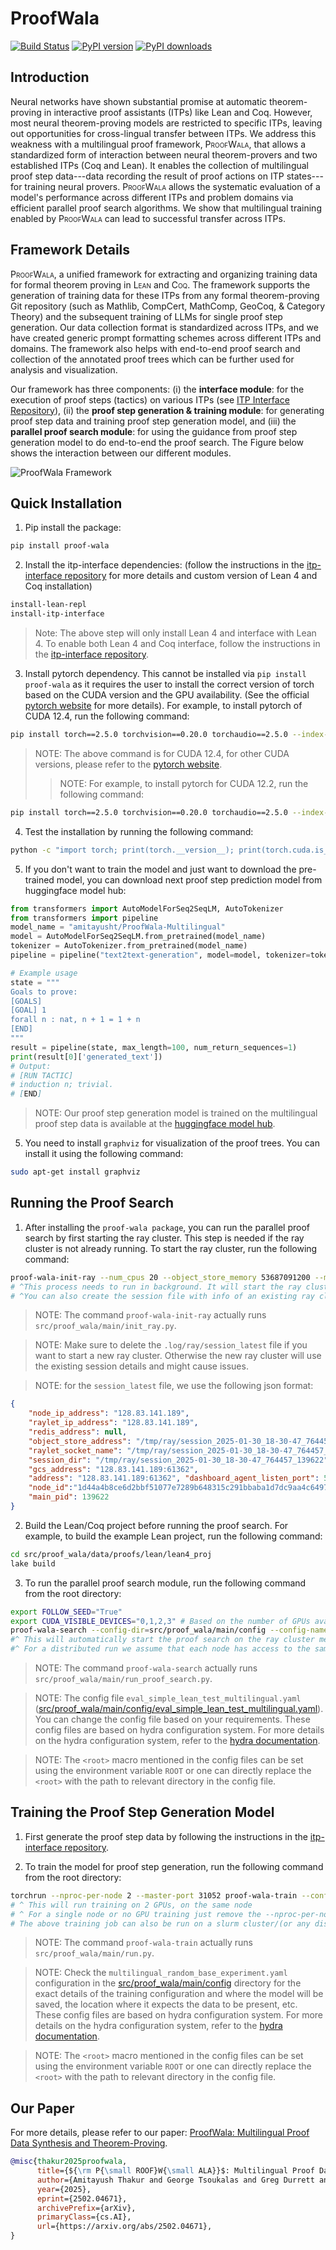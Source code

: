 # ProofWala

[![Build Status](https://github.com/trishullab/proof-wala/actions/workflows/ci.yaml/badge.svg)](https://github.com/trishullab/proof-wala/actions/workflows/ci.yaml)
[![PyPI version](https://img.shields.io/pypi/v/proof-wala.svg)](https://pypi.org/project/proof-wala/)
[![PyPI downloads](https://img.shields.io/pypi/dm/proof-wala.svg)](https://pypi.org/project/proof-wala/)

## Introduction
Neural networks have shown substantial promise at automatic theorem-proving in interactive proof assistants (ITPs) like Lean and Coq. However, most neural theorem-proving models are restricted to specific ITPs, leaving out opportunities for cross-lingual transfer between ITPs. We address this weakness with a multilingual proof framework, <span style="font-variant:small-caps;">ProofWala</span>, that allows a standardized form of interaction between neural theorem-provers and two established ITPs (Coq and Lean). It enables the collection of multilingual proof step data---data recording the result of proof actions on ITP states---for training neural provers. 
 <span style="font-variant:small-caps;">ProofWala</span> allows the systematic evaluation of a model's performance across different ITPs and problem domains via efficient parallel proof search algorithms. We show that multilingual training enabled by <span style="font-variant:small-caps;">ProofWala</span> can lead to successful transfer across ITPs. 

 ## Framework Details
 <span style="font-variant:small-caps;">ProofWala</span>, a unified framework for extracting and organizing training data for formal theorem proving in <span style="font-variant:small-caps;">Lean</span> and <span style="font-variant:small-caps;">Coq</span>. The framework supports the generation of training data for these ITPs from any formal theorem-proving Git repository (such as Mathlib, CompCert, MathComp, GeoCoq, & Category Theory) and the subsequent training of LLMs for single proof step generation. Our data collection format is standardized across ITPs, and we have created generic prompt formatting schemes across different ITPs and domains. The framework also helps with end-to-end proof search and collection of the annotated proof trees which can be further used for analysis and visualization.

 Our framework has three components: 
(i) the **interface module**: for the execution of proof steps (tactics) on various ITPs (see [ITP Interface Repository](https://github.com/trishullab/itp-interface)), (ii) the **proof step generation & training module**: for generating proof step data and training proof step generation model, and (iii) the **parallel proof search module**: for using the guidance from proof step generation model to do end-to-end the proof search. The Figure below shows the interaction between our different modules.

![ProofWala Framework](img-Proofwala-summary.jpg)

## Quick Installation
1. Pip install the package:
```bash
pip install proof-wala
```

2. Install the itp-interface dependencies: (follow the instructions in the [itp-interface repository](https://github.com/trishullab/itp-interface) for more details and custom version of Lean 4 and Coq installation)
```bash
install-lean-repl
install-itp-interface
```
>Note: The above step will only install Lean 4 and interface with Lean 4. To enable both Lean 4 and Coq interface, follow the instructions in the [itp-interface repository](https://github.com/trishullab/itp-interface).

3. Install pytorch dependency. This cannot be installed via `pip install proof-wala` as it requires the user to install the correct version of torch based on the CUDA version and the GPU availability. (See the official [pytorch website](https://pytorch.org/) for more details). For example, to install pytorch of CUDA 12.4, run the following command:
```bash
pip install torch==2.5.0 torchvision==0.20.0 torchaudio==2.5.0 --index-url https://download.pytorch.org/whl/cu124
```
>NOTE: The above command is for CUDA 12.4, for other CUDA versions, please refer to the [pytorch website](https://pytorch.org/).
>>NOTE: For example, to install pytorch for CUDA 12.2, run the following command:
```bash
pip install torch==2.5.0 torchvision==0.20.0 torchaudio==2.5.0 --index-url https://download.pytorch.org/whl/cu121
```

4. Test the installation by running the following command:
```bash
python -c "import torch; print(torch.__version__); print(torch.cuda.is_available())"
```

5. If you don't want to train the model and just want to download the pre-trained model, you can download next proof step prediction model from huggingface model hub:
```python
from transformers import AutoModelForSeq2SeqLM, AutoTokenizer
from transformers import pipeline
model_name = "amitayusht/ProofWala-Multilingual"
model = AutoModelForSeq2SeqLM.from_pretrained(model_name)
tokenizer = AutoTokenizer.from_pretrained(model_name)
pipeline = pipeline("text2text-generation", model=model, tokenizer=tokenizer, device=0) # device=0 for GPU, -1 for CPU

# Example usage
state = """
Goals to prove:
[GOALS]
[GOAL] 1
forall n : nat, n + 1 = 1 + n
[END]
"""
result = pipeline(state, max_length=100, num_return_sequences=1)
print(result[0]['generated_text'])
# Output:
# [RUN TACTIC]
# induction n; trivial.
# [END]
```

>NOTE: Our proof step generation model is trained on the multilingual proof step data is available at the [huggingface model hub](https://huggingface.co/amitayusht/ProofWala-Multilingual).

5. You need to install `graphviz` for visualization of the proof trees. You can install it using the following command:
```bash
sudo apt-get install graphviz
```

## Running the Proof Search
1. After installing the `proof-wala package`, you can run the parallel proof search by first starting the ray cluster. This step is needed if the ray cluster is not already running. To start the ray cluster, run the following command:
```bash
proof-wala-init-ray --num_cpus 20 --object_store_memory 53687091200 --memory 53687091200 --metrics_report_interval_ms 300000000 &
# ^This process needs to run in background. It will start the ray cluster and save the session details in the .log/ray/session_latest file
# ^You can also create the session file with info of an existing ray cluster without starting a new one, by providing the session details in the .log/ray/session_latest file
```

>NOTE: The command `proof-wala-init-ray` actually runs `src/proof_wala/main/init_ray.py`.

>NOTE: Make sure to delete the `.log/ray/session_latest` file if you want to start a new ray cluster. Otherwise the new ray cluster will use the existing session details and might cause issues.

>NOTE: for the `session_latest` file, we use the following json format:
```json
{
    "node_ip_address": "128.83.141.189", 
    "raylet_ip_address": "128.83.141.189", 
    "redis_address": null, 
    "object_store_address": "/tmp/ray/session_2025-01-30_18-30-47_764457_139622/sockets/plasma_store", 
    "raylet_socket_name": "/tmp/ray/session_2025-01-30_18-30-47_764457_139622/sockets/raylet", "webui_url": "127.0.0.1:8265", 
    "session_dir": "/tmp/ray/session_2025-01-30_18-30-47_764457_139622", "metrics_export_port": 64063, 
    "gcs_address": "128.83.141.189:61362", 
    "address": "128.83.141.189:61362", "dashboard_agent_listen_port": 52365, 
    "node_id":"1d44a4b8ce6d2bbf51077e7289b648315c291bbaba1d7dc9aa4c6497", 
    "main_pid": 139622
}
```

2. Build the Lean/Coq project before running the proof search. For example, to build the example Lean project, run the following command:
```bash
cd src/proof_wala/data/proofs/lean/lean4_proj
lake build
```

3. To run the parallel proof search module, run the following command from the root directory:
```bash
export FOLLOW_SEED="True"
export CUDA_VISIBLE_DEVICES="0,1,2,3" # Based on the number of GPUs available
proof-wala-search --config-dir=src/proof_wala/main/config --config-name=eval_simple_lean_test_multilingual.yaml
#^ This will automatically start the proof search on the ray cluster mentioned in the session_latest file
#^ For a distributed run we assume that each node has access to the same data, models, essentially the same file system (NFS, SMB, etc)
```
>NOTE: The command `proof-wala-search` actually runs `src/proof_wala/main/run_proof_search.py`.

> NOTE: The config file `eval_simple_lean_test_multilingual.yaml` ([src/proof_wala/main/config/eval_simple_lean_test_multilingual.yaml](src/proof_wala/main/config/eval_simple_lean_test_multilingual.yaml)). You can change the config file based on your requirements. These config files are based on hydra configuration system. For more details on the hydra configuration system, refer to the [hydra documentation](https://hydra.cc/docs/intro).

> NOTE: The `<root>` macro mentioned in the config files can be set using the environment variable `ROOT` or one can directly replace the `<root>` with the path to relevant directory in the config file.

## Training the Proof Step Generation Model

1. First generate the proof step data by following the instructions in the [itp-interface repository](https://github.com/trishullab/itp-interface).

2. To train the model for proof step generation, run the following command from the root directory:
```bash
torchrun --nproc-per-node 2 --master-port 31052 proof-wala-train --config-dir=src/proof_wala/main/config --config-name multilingual_random_base_experiment.yaml
# ^ This will run training on 2 GPUs, on the same node
# ^ For a single node or no GPU training just remove the --nproc-per-node 2 and --master-port 31052 and torchrun
# The above training job can also be run on a slurm cluster/(or any distributed cluster), for that refer the per_node_job.sh and tacc_slurm.sh script in the root directory
```
>NOTE: The command `proof-wala-train` actually runs `src/proof_wala/main/run.py`.

>NOTE: Check the `multilingual_random_base_experiment.yaml` configuration in the [src/proof_wala/main/config](src/proof_wala/main/config) directory for the exact details of the training configuration and where the model will be saved, the location where it expects the data to be present, etc. These config files are based on hydra configuration system. For more details on the hydra configuration system, refer to the [hydra documentation](https://hydra.cc/docs/intro).

> NOTE: The `<root>` macro mentioned in the config files can be set using the environment variable `ROOT` or one can directly replace the `<root>` with the path to relevant directory in the config file.

## Our Paper
For more details, please refer to our paper: [ProofWala: Multilingual Proof Data Synthesis and Theorem-Proving](https://arxiv.org/abs/2502.04671).

```bibtex
@misc{thakur2025proofwala,
      title={${\rm P{\small ROOF}W{\small ALA}}$: Multilingual Proof Data Synthesis and Theorem-Proving}, 
      author={Amitayush Thakur and George Tsoukalas and Greg Durrett and Swarat Chaudhuri},
      year={2025},
      eprint={2502.04671},
      archivePrefix={arXiv},
      primaryClass={cs.AI},
      url={https://arxiv.org/abs/2502.04671}, 
}
```